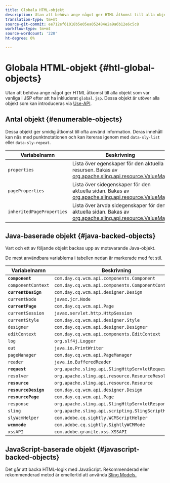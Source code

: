 ```yaml
---
title: Globala HTML-objekt
description: Utan att behöva ange något ger HTML åtkomst till alla objekt som var vanliga i JSP efter att global.jsp inkluderats.
translation-type: tm+mt
source-git-commit: ee712ef61018b5e05ea052484e2a9a6b12e6c5c8
workflow-type: tm+mt
source-wordcount: '220'
ht-degree: 0%

---
```



# Globala HTML-objekt {#htl-global-objects}

Utan att behöva ange något ger HTML åtkomst till alla objekt som var vanliga i JSP efter att ha inkluderat `global.jsp`. Dessa objekt är utöver alla objekt som kan introduceras via [Use-API](use-api.md).

## Antal objekt {#enumerable-objects}

Dessa objekt ger smidig åtkomst till ofta använd information. Deras innehåll kan nås med punktnotationen och kan itereras igenom med `data-sly-list` eller `data-sly-repeat`.

| Variabelnamn | Beskrivning |
|--- |--- |
| `properties` | Lista över egenskaper för den aktuella resursen. Bakas av [org.apache.sling.api.resource.ValueMap](https://helpx.adobe.com/experience-manager/6-5/sites/developing/using/reference-materials/javadoc/org/apache/sling/api/resource/ValueMap.html) |
| `pageProperties` | Lista över sidegenskaper för den aktuella sidan. Bakas av [org.apache.sling.api.resource.ValueMap](https://helpx.adobe.com/experience-manager/6-5/sites/developing/using/reference-materials/javadoc/org/apache/sling/api/resource/ValueMap.html) |
| `inheritedPageProperties` | Lista över ärvda sidegenskaper för den aktuella sidan. Bakas av [org.apache.sling.api.resource.ValueMap](https://helpx.adobe.com/experience-manager/6-5/sites/developing/using/reference-materials/javadoc/org/apache/sling/api/resource/ValueMap.html) |

## Java-baserade objekt {#java-backed-objects}

Vart och ett av följande objekt backas upp av motsvarande Java-objekt.

De mest användbara variablerna i tabellen nedan är markerade med fet stil.

| Variabelnamn | Beskrivning |
|---|---|
| **`component`** | `com.day.cq.wcm.api.components.Component` |
| `componentContext` | `com.day.cq.wcm.api.components.ComponentContext` |
| **`currentDesign`** | `com.day.cq.wcm.api.designer.Design` |
| `currentNode` | `javax.jcr.Node` |
| **`currentPage`** | `com.day.cq.wcm.api.Page` |
| `currentSession` | `javax.servlet.http.HttpSession` |
| `currentStyle` | `com.day.cq.wcm.api.designer.Style` |
| `designer` | `com.day.cq.wcm.api.designer.Designer` |
| `editContext` | `com.day.cq.wcm.api.components.EditContext` |
| `log` | `org.slf4j.Logger` |
| `out` | `java.io.PrintWriter` |
| `pageManager` | `com.day.cq.wcm.api.PageManager` |
| `reader` | `java.io.BufferedReader` |
| **`request`** | `org.apache.sling.api.SlingHttpServletRequest` |
| `resolver` | `org.apache.sling.api.resource.ResourceResolver` |
| **`resource`** | `org.apache.sling.api.resource.Resource` |
| **`resourceDesign`** | `com.day.cq.wcm.api.designer.Design` |
| **`resourcePage`** | `com.day.cq.wcm.api.Page` |
| `response` | `org.apache.sling.api.SlingHttpServletResponse` |
| `sling` | `org.apache.sling.api.scripting.SlingScriptHelper` |
| `slyWcmHelper` | `com.adobe.cq.sightly.WCMScriptHelper` |
| **`wcmmode`** | `com.adobe.cq.sightly.SightlyWCMMode` |
| `xssAPI` | `com.adobe.granite.xss.XSSAPI` |

## JavaScript-baserade objekt {#javascript-backed-objects}

Det går att backa HTML-logik med JavaScript. Rekommenderad eller rekommenderad metod är emellertid att använda [Sling Models.](https://sling.apache.org/documentation/bundles/models.html)

<!-- 

Comment Type: draft

<p> </p> 
<p>JS-specific context variables: These supply access to asynchronous implementations of all the Java objects listed below). To write HTL code that is portable to granite.js, you must use the variables provided by aem and sly, not the native Java variables.</p> 
<ul> 
 <li>wcm
  <ul> 
   <li>currentPage</li> 
   <li>nativePage: [com.day.cq.wcm.apiPage]</li> 
   <li>properties: {<i>enumerable</i>}</li> 
  </ul> </li> 
 <li>granite
  <ul> 
   <li>request
    <ul> 
     <li>parameters: {<i>enumerable</i>}</li> 
     <li>nativeRequest: [org.apache.sling.scripting.core.impl.helper.OnDemandReaderRequest]</li> 
     <li>pathInfo
      <ul> 
       <li>nativePathInfo: [SlingRequestPathInfo: path='/content/geometrixx/en/jcr:content/par/text', selectorString='null', extension='html', suffix='null']</li> 
      </ul> </li> 
    </ul> </li> 
   <li>resource
    <ul> 
     <li>nativeResource: [Paragraph, path=/content/geometrixx/en/jcr:content/par/text, type=wcm/foundation/components/text, cssClass=default, column=0/0, diffInfo=[null], resource=[JcrNodeResource, type=wcm/foundation/components/text, superType=null, path=/content/geometrixx/en/jcr:content/par/text]]</li> 
     <li>path: "/content/geometrixx/en/jcr:content/par/text"</li> 
     <li>properties: {sling:resourceType,jcr:created,jcr:lastModified,jcr:createdBy, textIsRich,jcr:lastModifiedBy,jcr:primaryType}</li> 
    </ul> </li> 
   <li>properties: {sling:resourceType,jcr:created,jcr:lastModified,jcr:createdBy, textIsRich,jcr:lastModifiedBy,jcr:primaryType}</li> 
  </ul> </li> 
</ul> 
<p>JS specific non-HTL related variables. Present due to JS-implementation. Generally not used in templating:</p> 
<ul> 
 <li>console: JS Object</li> 
 <li>exports: JS Object</li> 
 <li>module: JS Object</li> 
 <li>setImmediate: JS Function</li> 
 <li>setTimeout: JS Function</li> 
 <li>use: JS Function</li> 
</ul>
-->
